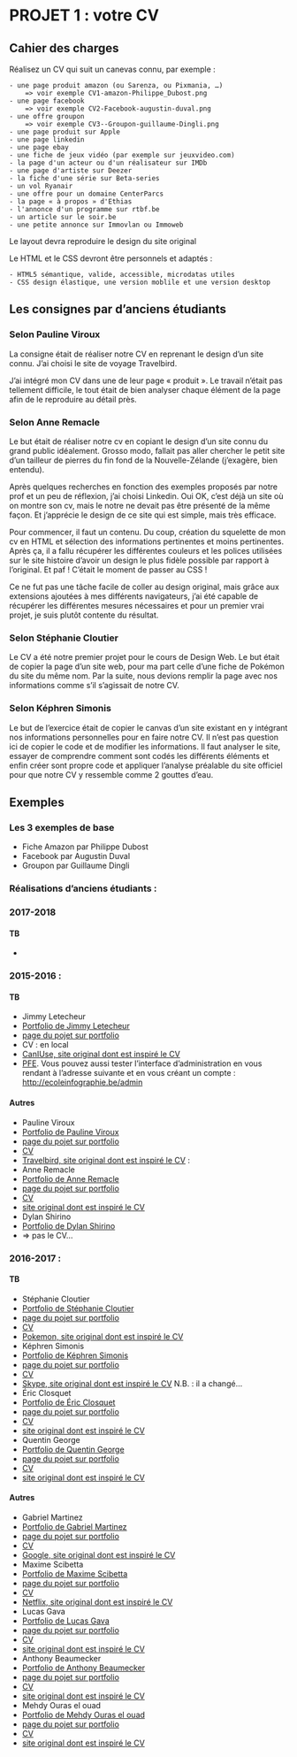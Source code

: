 # PROJET 1 : votre CV

## Cahier des charges

Réalisez un CV qui suit un canevas connu, par exemple :

    - une page produit amazon (ou Sarenza, ou Pixmania, …)
        => voir exemple CV1-amazon-Philippe_Dubost.png
    - une page facebook
        => voir exemple CV2-Facebook-augustin-duval.png
    - une offre groupon
        => voir exemple CV3--Groupon-guillaume-Dingli.png
    - une page produit sur Apple
    - une page linkedin
    - une page ebay
    - une fiche de jeux vidéo (par exemple sur jeuxvideo.com)
    - la page d'un acteur ou d'un réalisateur sur IMDb
    - une page d'artiste sur Deezer
    - la fiche d'une série sur Beta-series
    - un vol Ryanair
    - une offre pour un domaine CenterParcs
    - la page « à propos » d'Ethias
    - l'annonce d'un programme sur rtbf.be
    - un article sur le soir.be
    - une petite annonce sur Immovlan ou Immoweb

Le layout devra reproduire le design du site original

Le HTML et le CSS devront être personnels et adaptés :

    - HTML5 sémantique, valide, accessible, microdatas utiles
    - CSS design élastique, une version moblile et une version desktop


## Les consignes par d’anciens étudiants


### Selon Pauline Viroux

La consigne était de réaliser notre CV en reprenant le design d’un site connu. J’ai choisi le site de voyage Travelbird.

J’ai intégré mon CV dans une de leur page « produit ». Le travail n’était pas tellement difficile, le tout était de bien analyser chaque élément de la page afin de le reproduire au détail près.

### Selon Anne Remacle

Le but était de réaliser notre cv en copiant le design d’un site connu du grand public idéalement. Grosso modo, fallait pas aller chercher le petit site d’un tailleur de pierres du fin fond de la Nouvelle-Zélande (j’exagère, bien entendu).

Après quelques recherches en fonction des exemples proposés par notre prof et un peu de réflexion, j’ai choisi Linkedin. Oui OK, c’est déjà un site où on montre son cv, mais le notre ne devait pas être présenté de la même façon. Et j’apprécie le design de ce site qui est simple, mais très efficace.

Pour commencer, il faut un contenu. Du coup, création du squelette de mon cv en HTML et sélection des informations pertinentes et moins pertinentes. Après ça, il a fallu récupérer les différentes couleurs et les polices utilisées sur le site histoire d’avoir un design le plus fidèle possible par rapport à l’original. Et paf ! C’était le moment de passer au CSS !

Ce ne fut pas une tâche facile de coller au design original, mais grâce aux extensions ajoutées à mes différents navigateurs, j’ai été capable de récupérer les différentes mesures nécessaires et pour un premier vrai projet, je suis plutôt contente du résultat.

### Selon Stéphanie Cloutier

Le CV a été notre premier projet pour le cours de Design Web. Le but était de copier la page d’un site web, pour ma part celle d’une fiche de Pokémon du site du même nom. Par la suite, nous devions remplir la page avec nos informations comme s’il s’agissait de notre CV.

### Selon Képhren Simonis

Le but de l’exercice était de copier le canvas d’un site existant en y intégrant nos informations personnelles pour en faire notre CV. Il n’est pas question ici de copier le code et de modifier les informations. Il faut analyser le site, essayer de comprendre comment sont codés les différents éléments et enfin créer sont propre code et appliquer l’analyse préalable du site officiel pour que notre CV y ressemble comme 2 gouttes d’eau.



## Exemples

### Les 3 exemples de base

- Fiche Amazon par Philippe Dubost
- Facebook par Augustin Duval
- Groupon par Guillaume Dingli


### Réalisations d’anciens étudiants :

### 2017-2018

#### TB

- 

### 2015-2016 :

#### TB

- Jimmy Letecheur
- [Portfolio de Jimmy Letecheur](http://letecheur.me) 
- [page du pojet sur portfolio](https://letecheur.me/cv-can-i-use/)
- CV : en local
- [CanIUse, site original dont est inspiré le CV](https://caniuse.com/)
- [PFE](http://ecoleinfographie.be). Vous pouvez aussi tester l’interface d’administration en vous rendant à l’adresse suivante et en vous créant un compte : http://ecoleinfographie.be/admin

#### Autres 

- Pauline Viroux
- [Portfolio de Pauline Viroux](http://www.paulineviroux.be)
- [page du pojet sur portfolio](http://paulineviroux.be/project/travelbird-cv/)
- [CV](http://www.paulineviroux.be/cv/)
- [Travelbird, site original dont est inspiré le CV]() : 
- Anne Remacle
- [Portfolio de Anne Remacle](http://anne-remacle.be)
- [page du pojet sur portfolio](http://anne-remacle.be/project/projet-cv-linkedin/)
- [CV](http://projets.anne-remacle.be/cv/)
- [site original dont est inspiré le CV]()
-  Dylan Shirino
-  [Portfolio de Dylan Shirino](http://schirino.be/)
-  => pas le CV…

### 2016-2017 :

#### TB

- Stéphanie Cloutier
- [Portfolio de Stéphanie Cloutier](http://stephanie.cloutier.pro)
- [page du pojet sur portfolio](http://stephanie.cloutier.pro/project/cv/) 
- [CV](http://stephanie.cloutier.pro/cv/)
- [Pokemon, site original dont est inspiré le CV](https://www.pokemon.com/fr/pokedex/herbizarre)
- Képhren Simonis
- [Portfolio de Képhren Simonis](http://hepl01.cblue.be/~user19/dw/portfoliowp)
- [page du pojet sur portfolio](http://hepl01.cblue.be/~user19/dw/portfoliowp/projets/cv-skype/)
- [CV](http://hepl01.cblue.be/~user19/dw/cv/)
- [Skype, site original dont est inspiré le CV](https://www.skype.com/fr/) N.B. : il a changé…
- Éric Closquet
- [Portfolio de Éric Closquet](http://eric-closquet.be)
- [page du pojet sur portfolio](http://eric-closquet.be/cv-sur-design-existant/)
- [CV](http://cv.eric-closquet.be/)
- [site original dont est inspiré le CV]()
- Quentin George
- [Portfolio de Quentin George]()
- [page du pojet sur portfolio]()
- [CV]()
- [site original dont est inspiré le CV]()

#### Autres

- Gabriel Martinez
- [Portfolio de Gabriel Martinez](http://martinz.be) 
- [page du pojet sur portfolio](http://martinz.be/#section-projects) 
- [CV](http://hepl01.cblue.be/~user30/dw/cv/)
- [Google, site original dont est inspiré le CV]()
- Maxime Scibetta
- [Portfolio de Maxime Scibetta](http://maxime-scibetta.be)
- [page du pojet sur portfolio]()
- [CV](http://maxime-scibetta.be/cv/)
- [Netflix, site original dont est inspiré le CV]()
- Lucas Gava
- [Portfolio de Lucas Gava](http://lucas-gava.be)
- [page du pojet sur portfolio]()
- [CV]()
- [site original dont est inspiré le CV]()
- Anthony Beaumecker
- [Portfolio de Anthony Beaumecker](http://beaumecker.be)
- [page du pojet sur portfolio]() 
- [CV]()
- [site original dont est inspiré le CV]()
- Mehdy Ouras el ouad
- [Portfolio de Mehdy Ouras el ouad](http://mehdy.ouras.be/portfolio)
- [page du pojet sur portfolio]()
- [CV]()
- [site original dont est inspiré le CV]()

